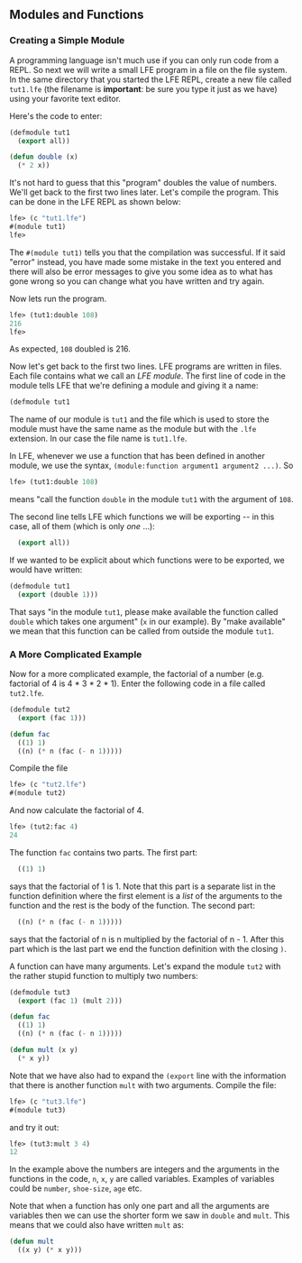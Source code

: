 ## Modules and Functions

### Creating a Simple Module

A programming language isn't much use if you can only run code from a REPL. So next we will write a small LFE program in a file on the file system. In the same directory that you started the LFE REPL, create a new file called ``tut1.lfe`` (the filename is **important**: be sure you type it just as we have) using your favorite text editor.

Here's the code to enter:

```lisp
(defmodule tut1
  (export all))

(defun double (x)
  (* 2 x))
```

It's not hard to guess that this "program" doubles the value of numbers. We'll get back to the first two lines later. Let's compile the program. This can be done in the LFE REPL as shown below:

```lisp
lfe> (c "tut1.lfe")
#(module tut1)
lfe>
```

The ``#(module tut1)`` tells you that the compilation was successful. If it said "error" instead, you have made some mistake in the text you entered and there will also be error messages to give you some idea as to what has gone wrong so you can change what you have written and try again.

Now lets run the program.

```lisp
lfe> (tut1:double 108)
216
lfe>
```

As expected, ``108`` doubled is 216.

Now let's get back to the first two lines. LFE programs are written in files. Each file contains what we call an *LFE module*. The first line of code in the module tells LFE that we're defining a module and giving it a name:

```lisp
(defmodule tut1
```
The name of our module is ``tut1`` and the file which is used to store the module must have the same name as the module but with the ``.lfe`` extension. In our case the file name is ``tut1.lfe``.

In LFE, whenever we use a function that has been defined in another module, we use the syntax, ``(module:function argument1 argument2 ...)``. So

```lisp
lfe> (tut1:double 108)
```

means "call the function ``double`` in the module ``tut1`` with the argument of ``108``.

The second line tells LFE which functions we will be exporting -- in this case, all of them (which is only *one* ...):

```lisp
  (export all))
```

If we wanted to be explicit about which functions were to be exported, we would have written:

```lisp
(defmodule tut1
  (export (double 1)))
```

That says "in the module ``tut1``, please make available the function called ``double`` which takes one argument" (``x`` in our example). By "make available" we mean that this function can be called from outside the module ``tut1``.

### A More Complicated Example

Now for a more complicated example, the factorial of a number (e.g. factorial of 4 is 4 * 3 * 2 * 1). Enter the following code in a file called ``tut2.lfe``.

```lisp
(defmodule tut2
  (export (fac 1)))

(defun fac
  ((1) 1)
  ((n) (* n (fac (- n 1)))))
```

Compile the file

```lisp
lfe> (c "tut2.lfe")
#(module tut2)
```

And now calculate the factorial of 4.

```lisp
lfe> (tut2:fac 4)
24
```

The function ``fac`` contains two parts. The first part:

```lisp
  ((1) 1)
```

says that the factorial of 1 is 1. Note that this part is a separate list in the function definition where the first element is a *list* of the arguments to the function and the rest is the body of the function. The second part:

```lisp
  ((n) (* n (fac (- n 1)))))
```

says that the factorial of n is n multiplied by the factorial of n - 1. After this part which is the last part we end the function definition with the closing ``)``.

A function can have many arguments. Let's expand the module ``tut2`` with the rather stupid function to multiply two numbers:

```lisp
(defmodule tut3
  (export (fac 1) (mult 2)))

(defun fac
  ((1) 1)
  ((n) (* n (fac (- n 1)))))

(defun mult (x y)
  (* x y))

```

Note that we have also had to expand the ``(export`` line with the information that there is another function ``mult`` with two arguments. Compile the file:

```lisp
lfe> (c "tut3.lfe")
#(module tut3)
```
and try it out:

```lisp
lfe> (tut3:mult 3 4)
12
```

In the example above the numbers are integers and the arguments in the functions in the code, ``n``, ``x``, ``y`` are called variables. Examples of variables could be ``number``, ``shoe-size``, ``age`` etc.

Note that when a function has only one part and all the arguments are variables then we can use the shorter form we saw in ``double`` and ``mult``. This means that we could also have written ``mult`` as:

```lisp
(defun mult
  ((x y) (* x y)))
```
